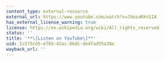 ```yaml
---
content_type: external-resource
external_url: https://www.youtube.com/watch?v=J9usaRXn1IA
has_external_license_warning: true
license: https://en.wikipedia.org/wiki/All_rights_reserved
status: ''
title: '**\[Listen on YouTube\]**'
uid: 1c575cd5-e765-42ac-86dc-de4fad55a38a
wayback_url: ''
---
```

